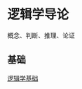 逻辑学导论
===

概念、判断、推理、论证

基础
---

[逻辑学基础](01-base.md)<!--rehype:target=_blank&style=background: rgb(16 185 129/var(\-\-bg\-opacity));-->

<!--rehype:class=home-card-->
